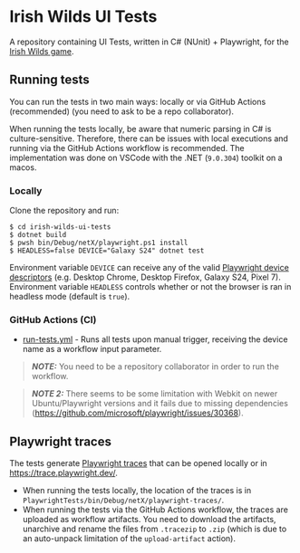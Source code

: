 # Irish Wilds UI Tests

A repository containing UI Tests, written in C# (NUnit) + Playwright, for the [Irish Wilds game](https://games.spinberry.com/irish_wilds_demo_site).

## Running tests

You can run the tests in two main ways: locally or via GitHub Actions (recommended) (you need to ask to be a repo collaborator).

When running the tests locally, be aware that numeric parsing in C# is culture-sensitive. Therefore, there can be issues with local executions and running via the GitHub Actions workflow is recommended. The implementation was done on VSCode with the .NET (`9.0.304`) toolkit on a macos.

### Locally

Clone the repository and run:

    $ cd irish-wilds-ui-tests
    $ dotnet build
    $ pwsh bin/Debug/netX/playwright.ps1 install
    $ HEADLESS=false DEVICE="Galaxy S24" dotnet test

Environment variable `DEVICE` can receive any of the valid [Playwright device descriptors](https://github.com/microsoft/playwright/blob/main/packages/playwright-core/src/server/deviceDescriptorsSource.json) (e.g. Desktop Chrome, Desktop Firefox, Galaxy S24, Pixel 7). Environment variable `HEADLESS` controls whether or not the browser is ran in headless mode (default is `true`).

### GitHub Actions (CI)

-   [run-tests.yml](https://github.com/nbaldzhiev/irish-wilds-ui-tests/blob/main/.github/workflows/run-tests.yml) - Runs all tests upon manual trigger, receiving the device name as a workflow input parameter.

> **_NOTE:_** You need to be a repository collaborator in order to run the workflow.

> **_NOTE 2:_** There seems to be some limitation with Webkit on newer Ubuntu/Playwright versions and it fails due to missing dependencies (https://github.com/microsoft/playwright/issues/30368).

## Playwright traces

The tests generate [Playwright traces](https://playwright.dev/docs/trace-viewer) that can be opened locally or in https://trace.playwright.dev/.

- When running the tests locally, the location of the traces is in `PlaywrightTests/bin/Debug/netX/playwright-traces/`.
- When running the tests via the GitHub Actions workflow, the traces are uploaded as workflow artifacts. You need to download the artifacts, unarchive and rename the files from `.tracezip` to `.zip` (which is due to an auto-unpack limitation of the `upload-artifact` action).
